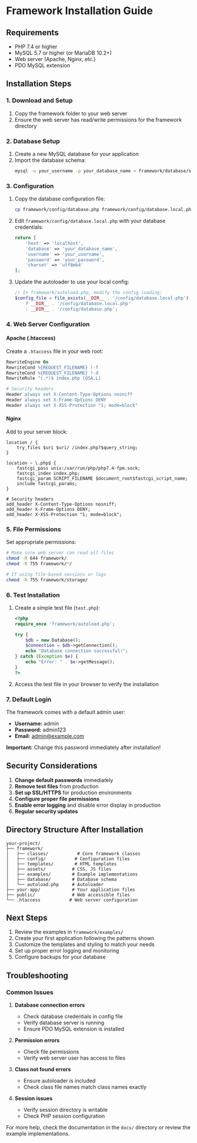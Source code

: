 # Framework Installation Guide

## Requirements

- PHP 7.4 or higher
- MySQL 5.7 or higher (or MariaDB 10.2+)
- Web server (Apache, Nginx, etc.)
- PDO MySQL extension

## Installation Steps

### 1. Download and Setup

1. Copy the framework folder to your web server
2. Ensure the web server has read/write permissions for the framework directory

### 2. Database Setup

1. Create a new MySQL database for your application
2. Import the database schema:
   ```bash
   mysql -u your_username -p your_database_name < framework/database/schema.sql
   ```

### 3. Configuration

1. Copy the database configuration file:
   ```bash
   cp framework/config/database.php framework/config/database.local.php
   ```

2. Edit `framework/config/database.local.php` with your database credentials:
   ```php
   return [
       'host' => 'localhost',
       'database' => 'your_database_name',
       'username' => 'your_username',
       'password' => 'your_password',
       'charset' => 'utf8mb4'
   ];
   ```

3. Update the autoloader to use your local config:
   ```php
   // In framework/autoload.php, modify the config loading:
   $config_file = file_exists(__DIR__ . '/config/database.local.php') 
       ? __DIR__ . '/config/database.local.php'
       : __DIR__ . '/config/database.php';
   ```

### 4. Web Server Configuration

#### Apache (.htaccess)
Create a `.htaccess` file in your web root:
```apache
RewriteEngine On
RewriteCond %{REQUEST_FILENAME} !-f
RewriteCond %{REQUEST_FILENAME} !-d
RewriteRule ^(.*)$ index.php [QSA,L]

# Security headers
Header always set X-Content-Type-Options nosniff
Header always set X-Frame-Options DENY
Header always set X-XSS-Protection "1; mode=block"
```

#### Nginx
Add to your server block:
```nginx
location / {
    try_files $uri $uri/ /index.php?$query_string;
}

location ~ \.php$ {
    fastcgi_pass unix:/var/run/php/php7.4-fpm.sock;
    fastcgi_index index.php;
    fastcgi_param SCRIPT_FILENAME $document_root$fastcgi_script_name;
    include fastcgi_params;
}

# Security headers
add_header X-Content-Type-Options nosniff;
add_header X-Frame-Options DENY;
add_header X-XSS-Protection "1; mode=block";
```

### 5. File Permissions

Set appropriate permissions:
```bash
# Make sure web server can read all files
chmod -R 644 framework/
chmod -R 755 framework/*/

# If using file-based sessions or logs
chmod -R 755 framework/storage/
```

### 6. Test Installation

1. Create a simple test file (`test.php`):
   ```php
   <?php
   require_once 'framework/autoload.php';
   
   try {
       $db = new Database();
       $connection = $db->getConnection();
       echo "Database connection successful!";
   } catch (Exception $e) {
       echo "Error: " . $e->getMessage();
   }
   ?>
   ```

2. Access the test file in your browser to verify the installation

### 7. Default Login

The framework comes with a default admin user:
- **Username:** admin
- **Password:** admin123
- **Email:** admin@example.com

**Important:** Change this password immediately after installation!

## Security Considerations

1. **Change default passwords** immediately
2. **Remove test files** from production
3. **Set up SSL/HTTPS** for production environments
4. **Configure proper file permissions**
5. **Enable error logging** and disable error display in production
6. **Regular security updates**

## Directory Structure After Installation

```
your-project/
├── framework/
│   ├── classes/           # Core framework classes
│   ├── config/           # Configuration files
│   ├── templates/        # HTML templates
│   ├── assets/          # CSS, JS files
│   ├── examples/        # Example implementations
│   ├── database/        # Database schema
│   └── autoload.php     # Autoloader
├── your-app/            # Your application files
├── public/              # Web accessible files
└── .htaccess           # Web server configuration
```

## Next Steps

1. Review the examples in `framework/examples/`
2. Create your first application following the patterns shown
3. Customize the templates and styling to match your needs
4. Set up proper error logging and monitoring
5. Configure backups for your database

## Troubleshooting

### Common Issues

1. **Database connection errors**
   - Check database credentials in config file
   - Verify database server is running
   - Ensure PDO MySQL extension is installed

2. **Permission errors**
   - Check file permissions
   - Verify web server user has access to files

3. **Class not found errors**
   - Ensure autoloader is included
   - Check class file names match class names exactly

4. **Session issues**
   - Verify session directory is writable
   - Check PHP session configuration

For more help, check the documentation in the `docs/` directory or review the example implementations.